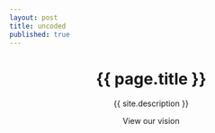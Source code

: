 ```yaml
---
layout: post
title: uncoded
published: true
---
```


<!-- Intro Section -->
<header class="intro">
		<div class="intro-body">
				<div class="container">
						<div class="row">
								<div class="col-md-8 col-md-offset-2">
										<h1 class="brand-heading"><i class="fa fa-terminal"></i>{{ page.title }}</h1>
										<p class="intro-text">{{ site.description }}</p>
										<p class="call-to-action-text">View our vision</p>
										<a href="#vision" class="btn btn-circle page-scroll">
												<i class="fa fa-angle-double-down animated"></i>
										</a>
								</div>
						</div>
				</div>
		</div>
</header>
